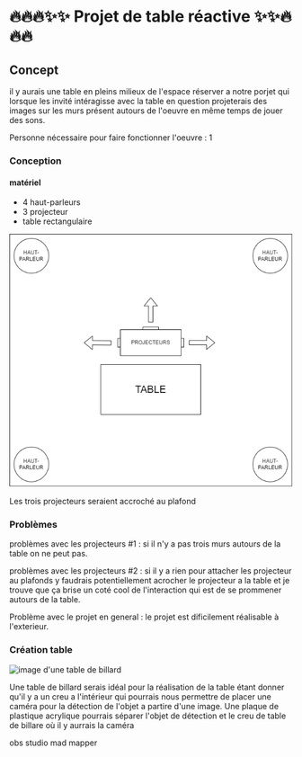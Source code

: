 # 🔥🔥🔥✨✨ Projet de table réactive ✨✨🔥🔥🔥

## Concept
il y aurais une table en pleins milieux de l'espace réserver a notre porjet qui lorsque les invité intéragisse avec la table en question projeterais des images sur les murs présent autours de l'oeuvre en même temps de jouer des sons.

Personne nécessaire pour faire fonctionner l'oeuvre : 1

### Conception
#### matériel
- 4 haut-parleurs
- 3 projecteur
- table rectangulaire

![plan du projet dans le petit studio](images/plan_projet.drawio.png)

Les trois projecteurs seraient accroché au plafond  

### Problèmes

problèmes avec les projecteurs #1 : si il n'y a pas trois murs autours de la table on ne peut pas.

problèmes avec les projecteurs #2 : si il y a rien pour attacher les projecteur au plafonds y faudrais potentiellement acrocher le projecteur a la table et je trouve que ça brise un coté cool de l'interaction qui est de se prommener autours de la table.

Problème avec le projet en general : le projet est dificilement réalisable à l'exterieur.

### Création table

![image d'une table de billard](images/tablle_billard.png)

Une table de billard serais idéal pour la réalisation de la table étant donner qu'il y a un creu a l'intérieur qui pourrais nous permettre de placer une caméra pour la détection de l'objet a partire d'une image. Une plaque de plastique acrylique pourrais séparer l'objet de détection et le creu de table de billare où il y aurrais la caméra


 obs studio
 mad mapper
